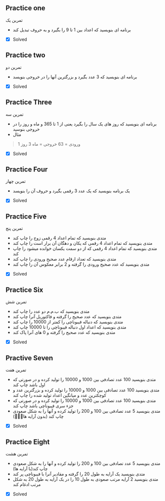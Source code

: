 ## Practice one
تمرین یک
- برنامه ای بنویسید که اعداد بین 1 تا 9 را بگیرد و به حروف تبدیل کند

 - [x] Solved
## Practice two
تمرین دو
- برنامه ای بنویسید که 3 عدد بگیرد و بزرگترین آنها را در خروجی بنویسد

 - [x] Solved
## Practice Three
تمرین سه
- برنامه ای بنویسید که روز های یک سال را بگیرد یعنی از 1 تا 365 و ماه و روز را در خروجی بنوسید
 - مثال
> ورودی = 63
>   خروجی = ماه 3 روز 1
 - [x] Solved
 
## Practice Four
تمرین چهار
- یک برنامه بنویسید که یک عدد 3 رقمی بگیرد و حروف آن را بنویسد
 
 - [x] Solved


## Practice Five
تمرین پنج
- متدی بنویسید که تمام اعداد 4 رقمی زوج را چاپ کند
- متدی بنویسید که تمام اعداد 4 رقمی که یکان و دهگان آن برار است را چاپ کند
- متدی بنویسید که تمام اعداد 4 رقمی که از دو سمت یکسان خوانده میشود را چاپ کند
- متدی بنویسید که تعداد ارقام عدد صحیح ورودی را چاپ کند
- متدی بنویسید که عدد صحیح ورودی را گرفته و 2 برابر معکوس آن را چاپ کند
 
- [x] Solved

## Practice Six
تمرین شش

- متدی بنویسید که ب.م.م دو عدد را چاپ کند
- متدی بنویسید که عدد صحیح را گرفته و فاکتوریل آنرا چاپ کند
- متدی بنویسید که دنباله فیبوناچی را کمتر از 10000 را چاپ کند
- متدی بنویسید که اعداد اول دنباله فیبوناچی را تا 10000 چاپ کند
- متدی بنویسید که عدد صحیح را گرفته و 0 های آنرا پاک کند

- [x] Solved

## Practive Seven
تمرین هفت
- متدی بنویسید 100 عدد تصادفی بین 1000 و 10000 را تولید کرده و در صورتی که اول باشد چاپ کند
- متدی بنویسید 100 عدد تصادفی بین 1000 و 10000 را تولید کرده و بزرگترین عدد و کوچکترین عدد و میانگین اعداد تولید شده را چاپ کند
- متدی بنویسید 100 عدد تصادفی بین 1000 و 10000 را تولید کرده و در صورتی که جزء سری فیبوناچی باشد چاپ کند
- متدی بنویسید 5 عدد تصادفی بین 100 و 200 را تولید کرده و آنها را به شکل صعودی چاپ کند (بدون آرایه ها🤦🏻‍♂️) 

- [x] Solved

## Practice Eight
تمرین هشت

- متدی بنویسید 5 عدد تصادفی بین 100 و 200 را تولید کرده و آنها را به شکل صعودی چاپ کند(با آرایه ها)
- متدی بنویسید یک آرایه به طول 20 را گرفته و مقادیر آنرا با فیبوناچی پر کند
- متدی بنویسید 2 آرایه مرتب صعودی به طول 10 را در یک آرایه به طول 20 به شکل مرتب ادغام کند

- [x] Solved

